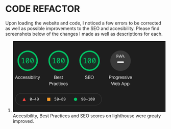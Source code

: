 # CODE REFACTOR

Upon loading the website and code, I noticed a few errors to be corrected as well as possible improvements to the SEO and accesibility. Please find screenshots below of the changes I made as well as descriptions for each. 

1. ![Lighthouse-score](https://github.com/mloercher/seo/blob/main/images/lighthouse%20score.png)
Accesibility, Best Practices and SEO scores on lighthouse were greaty improved.